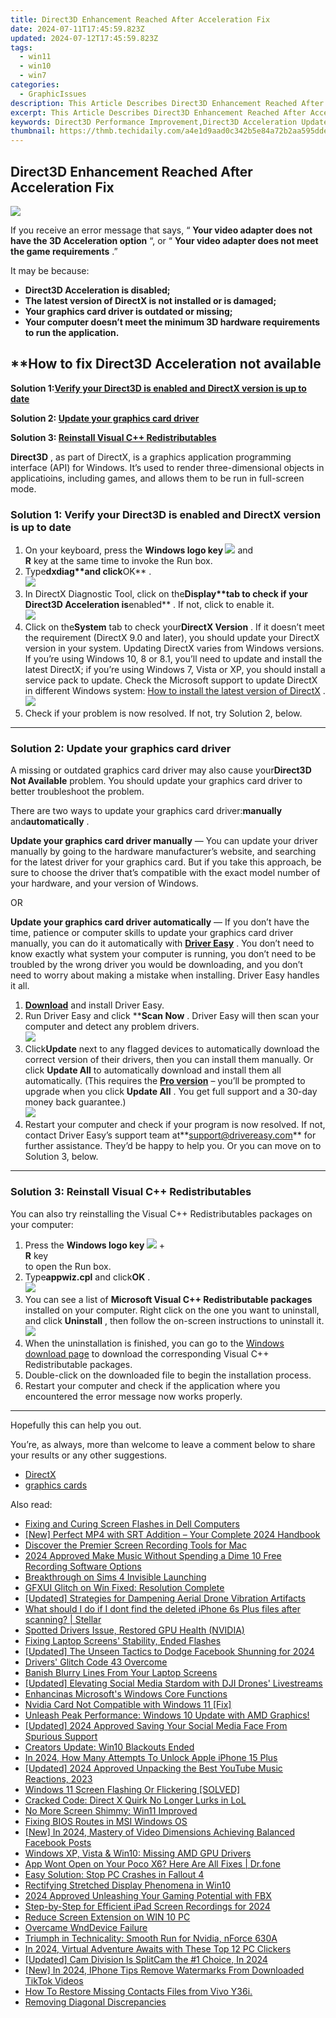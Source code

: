 ```yaml
---
title: Direct3D Enhancement Reached After Acceleration Fix
date: 2024-07-11T17:45:59.823Z
updated: 2024-07-12T17:45:59.823Z
tags:
  - win11
  - win10
  - win7
categories:
  - GraphicIssues
description: This Article Describes Direct3D Enhancement Reached After Acceleration Fix
excerpt: This Article Describes Direct3D Enhancement Reached After Acceleration Fix
keywords: Direct3D Performance Improvement,Direct3D Acceleration Update,DirectX Graphics Boost,Real-Time Rendering Optimization in Direct3D,Direct3D Enhancement Techniques,GPU Acceleration for Direct3D,Fixing Direct3D Speed Bottlenecks
thumbnail: https://thmb.techidaily.com/a4e1d9aad0c342b5e84a72b2aa595ddec8716c1b81e2111a8c2aa2cbab431fe7.jpg
---
```


## Direct3D Enhancement Reached After Acceleration Fix

![](https://images.drivereasy.com/wp-content/uploads/2018/08/img_5b7b8b866db5e.png)

 If you receive an error message that says, “ **Your video adapter does not have the 3D Acceleration option**  “, or “ **Your video adapter does not meet the game requirements**  .”

 It may be because:

* **Direct3D Acceleration is disabled;**
* **The latest version of DirectX is not installed or is damaged;**
* **Your graphics card driver is outdated or missing;**
* **Your computer doesn’t meet the minimum 3D hardware requirements to run the application.**

## ****How to fix Direct3D Acceleration not available**

 **Solution 1:[Verify your Direct3D is enabled and DirectX version is up to date](#method1)**

 **Solution 2: [Update your graphics card driver](#method2)**

 **Solution 3: [Reinstall Visual C++ Redistributables](#method3)**

**Direct3D** , as part of DirectX, is a graphics application programming interface (API) for Windows. It’s used to render three-dimensional objects in applicatioins, including games, and allows them to be run in full-screen mode.

### Solution 1: Verify your Direct3D is enabled and DirectX version is up to date

1. On your keyboard, press the **Windows logo key ![](https://images.drivereasy.com/wp-content/uploads/2018/08/img_5b7b8ac86a6f5.png)**  and  
 **R** key at the same time to invoke the Run box.
2. Type****dxdiag**and click****OK** .  
![](https://images.drivereasy.com/wp-content/uploads/2018/08/img_5b7b8b3e75161.png)
3. In DirectX Diagnostic Tool, click on the****Display**tab to check if your Direct3D Acceleration is****enabled** . If not, click to enable it.  
![](https://images.drivereasy.com/wp-content/uploads/2018/08/img_5b7b8c1f7496a.jpg)
4. Click on the**System** tab to check your**DirectX Version** .  If it doesn’t meet the requirement (DirectX 9.0 and later), you should update your DirectX version in your system. Updating DirectX varies from Windows versions.  
 If you’re using Windows 10, 8 or 8.1, you’ll need to update and install the latest DirectX; if you’re using Windows 7, Vista or XP, you should install a service pack to update. Check the Microsoft support to update DirectX in different Windows system: [How to install the latest version of DirectX](https://support.microsoft.com/en-us/help/179113/how-to-install-the-latest-version-of-directx)  .  
![](https://images.drivereasy.com/wp-content/uploads/2018/08/img_5b7b8d336b3d4.jpg)
5. Check if your problem is now resolved. If not, try Solution 2, below.

---

### Solution 2: Update your graphics card driver

 A missing or outdated graphics card driver may also cause your**Direct3D Not Available** problem. You should update your graphics card driver to better troubleshoot the problem.

 There are two ways to update your graphics card driver:**manually** and**automatically** .

**Update your graphics card driver manually** — You can update your driver manually by going to the hardware manufacturer’s website, and searching for the latest driver for your graphics card. But if you take this approach, be sure to choose the driver that’s compatible with the exact model number of your hardware, and your version of Windows.

OR

**Update your graphics card driver automatically** — If you don’t have the time, patience or computer skills to update your graphics card driver manually, you can do it automatically with **[Driver Easy](https://tools.techidaily.com/drivereasy/download/)**  . You don’t need to know exactly what system your computer is running, you don’t need to be troubled by the wrong driver you would be downloading, and you don’t need to worry about making a mistake when installing. Driver Easy handles it all.

1. **[Download](https://tools.techidaily.com/drivereasy/download/)**  and install Driver Easy.
2. Run Driver Easy and click ****Scan Now**  . Driver Easy will then scan your computer and detect any problem drivers.  
![](https://images.drivereasy.com/wp-content/uploads/2018/11/img_5bfcc45af28d0.jpg)
3. Click**Update**  next to any flagged devices to automatically download the correct version of their drivers, then you can install them manually. Or click **Update All**  to automatically download and install them all automatically. (This requires the **[Pro version](https://tools.techidaily.com/drivereasy/download/)**  – you’ll be prompted to upgrade when you click **Update All**  . You get full support and a 30-day money back guarantee.)  
![](https://images.drivereasy.com/wp-content/uploads/2018/11/img_5bfcc47398702.jpg)
4. Restart your computer and check if your program is now resolved. If not, contact Driver Easy’s support team at**<support@drivereasy.com>** for further assistance. They’d be happy to help you. Or you can move on to Solution 3, below.

---

### Solution 3: Reinstall Visual C++ Redistributables

 You can also try reinstalling the Visual C++ Redistributables packages on your computer:

1. Press the **Windows logo key ![](https://images.drivereasy.com/wp-content/uploads/2018/08/img_5b7b8ac86a6f5.png)**  +  
 **R** key  
 to open the Run box.
2. Type**appwiz.cpl** and click**OK** .  
![](https://images.drivereasy.com/wp-content/uploads/2018/08/img_5b7baf1906244.png)
3. You can see a list of **Microsoft Visual C++ Redistributable packages**  installed on your computer. Right click on the one you want to uninstall, and click **Uninstall**  , then follow the on-screen instructions to uninstall it.  
![](https://images.drivereasy.com/wp-content/uploads/2018/08/img_5b7baf7492bc3.jpg)
4. When the uninstallation is finished, you can go to the [Windows download page](https://support.microsoft.com/en-hk/help/2977003/the-latest-supported-visual-c-downloads)  to download the corresponding Visual C++ Redistributable packages.
5. Double-click on the downloaded file to begin the installation process.
6. Restart your computer and check if the application where you encountered the error message now works properly.

---

Hopefully this can help you out.

 You’re, as always, more than welcome to leave a comment below to share your results or any other suggestions.

* [DirectX](https://tools.techidaily.com/drivereasy/download/)
* [graphics cards](https://tools.techidaily.com/drivereasy/download/)

<ins class="adsbygoogle"
     style="display:block"
     data-ad-format="autorelaxed"
     data-ad-client="ca-pub-7571918770474297"
     data-ad-slot="1223367746"></ins>



<ins class="adsbygoogle"
     style="display:block"
     data-ad-client="ca-pub-7571918770474297"
     data-ad-slot="8358498916"
     data-ad-format="auto"
     data-full-width-responsive="true"></ins>



<span class="atpl-alsoreadstyle">Also read:</span>
<div><ul>
<li><a href="https://graphic-issues.techidaily.com/fixing-and-curing-screen-flashes-in-dell-computers/"><u>Fixing and Curing Screen Flashes in Dell Computers</u></a></li>
<li><a href="https://extra-approaches.techidaily.com/new-perfect-mp4-with-srt-addition-your-complete-2024-handbook/"><u>[New] Perfect MP4 with SRT Addition – Your Complete 2024 Handbook</u></a></li>
<li><a href="https://on-screen-recording.techidaily.com/discover-the-premier-screen-recording-tools-for-mac/"><u>Discover the Premier Screen Recording Tools for Mac</u></a></li>
<li><a href="https://video-content-creator.techidaily.com/2024-approved-make-music-without-spending-a-dime-10-free-recording-software-options/"><u>2024 Approved Make Music Without Spending a Dime 10 Free Recording Software Options</u></a></li>
<li><a href="https://graphic-issues.techidaily.com/breakthrough-on-sims-4-invisible-launching/"><u>Breakthrough on Sims 4 Invisible Launching</u></a></li>
<li><a href="https://graphic-issues.techidaily.com/gfxui-glitch-on-win-fixed-resolution-complete/"><u>GFXUI Glitch on Win Fixed: Resolution Complete</u></a></li>
<li><a href="https://some-skills.techidaily.com/updated-strategies-for-dampening-aerial-drone-vibration-artifacts/"><u>[Updated] Strategies for Dampening Aerial Drone Vibration Artifacts</u></a></li>
<li><a href="https://techidaily.com/what-should-i-do-if-i-dont-find-the-deleted-iphone-6s-plus-files-after-scanning-stellar-by-stellar-data-recovery-ios-iphone-data-recovery/"><u>What should I do if I dont find the deleted iPhone 6s Plus files after scanning? | Stellar</u></a></li>
<li><a href="https://graphic-issues.techidaily.com/spotted-drivers-issue-restored-gpu-health-nvidia/"><u>Spotted Drivers Issue, Restored GPU Health (NVIDIA)</u></a></li>
<li><a href="https://graphic-issues.techidaily.com/fixing-laptop-screens-stability-ended-flashes/"><u>Fixing Laptop Screens' Stability, Ended Flashes</u></a></li>
<li><a href="https://facebook-clips.techidaily.com/updated-the-unseen-tactics-to-dodge-facebook-shunning-for-2024/"><u>[Updated] The Unseen Tactics to Dodge Facebook Shunning for 2024</u></a></li>
<li><a href="https://graphic-issues.techidaily.com/drivers-glitch-code-43-overcome/"><u>Drivers' Glitch Code 43 Overcome</u></a></li>
<li><a href="https://graphic-issues.techidaily.com/banish-blurry-lines-from-your-laptop-screens/"><u>Banish Blurry Lines From Your Laptop Screens</u></a></li>
<li><a href="https://facebook-clips.techidaily.com/updated-elevating-social-media-stardom-with-dji-drones-livestreams/"><u>[Updated] Elevating Social Media Stardom with DJI Drones' Livestreams</u></a></li>
<li><a href="https://graphic-issues.techidaily.com/enhancinas-microsofts-windows-core-functions/"><u>Enhancinas Microsoft's Windows Core Functions</u></a></li>
<li><a href="https://graphic-issues.techidaily.com/nvidia-card-not-compatible-with-windows-11-fix/"><u>Nvidia Card Not Compatible with Windows 11 [Fix]</u></a></li>
<li><a href="https://graphic-issues.techidaily.com/unleash-peak-performance-windows-10-update-with-amd-graphics/"><u>Unleash Peak Performance: Windows 10 Update with AMD Graphics!</u></a></li>
<li><a href="https://instagram-videos.techidaily.com/updated-2024-approved-saving-your-social-media-face-from-spurious-support/"><u>[Updated] 2024 Approved  Saving Your Social Media Face From Spurious Support</u></a></li>
<li><a href="https://graphic-issues.techidaily.com/creators-update-win10-blackouts-ended/"><u>Creators Update: Win10 Blackouts Ended</u></a></li>
<li><a href="https://ios-unlock.techidaily.com/in-2024-how-many-attempts-to-unlock-apple-iphone-15-plus-by-drfone-ios/"><u>In 2024, How Many Attempts To Unlock Apple iPhone 15 Plus</u></a></li>
<li><a href="https://youtube-sure.techidaily.com/ed-2024-approved-unpacking-the-best-youtube-music-reactions-2023/"><u>[Updated] 2024 Approved  Unpacking the Best YouTube Music Reactions, 2023</u></a></li>
<li><a href="https://graphic-issues.techidaily.com/windows-11-screen-flashing-or-flickering-solved/"><u>Windows 11 Screen Flashing Or Flickering [SOLVED]</u></a></li>
<li><a href="https://graphic-issues.techidaily.com/cracked-code-direct-x-quirk-no-longer-lurks-in-lol/"><u>Cracked Code: Direct X Quirk No Longer Lurks in LoL</u></a></li>
<li><a href="https://graphic-issues.techidaily.com/no-more-screen-shimmy-win11-improved/"><u>No More Screen Shimmy: Win11 Improved</u></a></li>
<li><a href="https://graphic-issues.techidaily.com/fixing-bios-routes-in-msi-windows-os/"><u>Fixing BIOS Routes in MSI Windows OS</u></a></li>
<li><a href="https://facebook-videos.techidaily.com/new-in-2024-mastery-of-video-dimensions-achieving-balanced-facebook-posts/"><u>[New] In 2024, Mastery of Video Dimensions  Achieving Balanced Facebook Posts</u></a></li>
<li><a href="https://graphic-issues.techidaily.com/windows-xp-vista-and-win10-missing-amd-gpu-drivers/"><u>Windows XP, Vista & Win10: Missing AMD GPU Drivers</u></a></li>
<li><a href="https://howto.techidaily.com/app-wont-open-on-your-poco-x6-here-are-all-fixes-drfone-by-drfone-fix-android-problems-fix-android-problems/"><u>App Wont Open on Your Poco X6? Here Are All Fixes | Dr.fone</u></a></li>
<li><a href="https://graphic-issues.techidaily.com/easy-solution-stop-pc-crashes-in-fallout-4/"><u>Easy Solution: Stop PC Crashes in Fallout 4</u></a></li>
<li><a href="https://graphic-issues.techidaily.com/rectifying-stretched-display-phenomena-in-win10/"><u>Rectifying Stretched Display Phenomena in Win10</u></a></li>
<li><a href="https://screen-activity-recording.techidaily.com/2024-approved-unleashing-your-gaming-potential-with-fbx/"><u>2024 Approved  Unleashing Your Gaming Potential with FBX</u></a></li>
<li><a href="https://screen-activity-recording.techidaily.com/step-by-step-for-efficient-ipad-screen-recordings-for-2024/"><u>Step-by-Step for Efficient iPad Screen Recordings for 2024</u></a></li>
<li><a href="https://graphic-issues.techidaily.com/reduce-screen-extension-on-win-10-pc/"><u>Reduce Screen Extension on WIN 10 PC</u></a></li>
<li><a href="https://graphic-issues.techidaily.com/overcame-wnddevice-failure/"><u>Overcame WndDevice Failure</u></a></li>
<li><a href="https://graphic-issues.techidaily.com/triumph-in-technicality-smooth-run-for-nvidia-nforce-630a/"><u>Triumph in Technicality: Smooth Run for Nvidia, nForce 630A</u></a></li>
<li><a href="https://visual-screen-recording.techidaily.com/in-2024-virtual-adventure-awaits-with-these-top-12-pc-clickers/"><u>In 2024, Virtual Adventure Awaits with These Top 12 PC Clickers</u></a></li>
<li><a href="https://screen-video-capture.techidaily.com/updated-cam-division-is-splitcam-the-1-choice-in-2024/"><u>[Updated] Cam Division  Is SplitCam the #1 Choice, In 2024</u></a></li>
<li><a href="https://tiktok-video-recordings.techidaily.com/new-in-2024-iphone-tips-remove-watermarks-from-downloaded-tiktok-videos/"><u>[New] In 2024, IPhone Tips  Remove Watermarks From Downloaded TikTok Videos</u></a></li>
<li><a href="https://blog-min.techidaily.com/how-to-restore-missing-contacts-files-from-vivo-y36i-by-fonelab-android-recover-contacts/"><u>How To  Restore Missing Contacts Files from Vivo Y36i.</u></a></li>
<li><a href="https://graphic-issues.techidaily.com/removing-diagonal-discrepancies/"><u>Removing Diagonal Discrepancies</u></a></li>
</ul></div>
